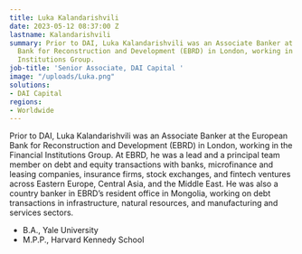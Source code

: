 ```yaml
---
title: Luka Kalandarishvili
date: 2023-05-12 08:37:00 Z
lastname: Kalandarishvili
summary: Prior to DAI, Luka Kalandarishvili was an Associate Banker at the European
  Bank for Reconstruction and Development (EBRD) in London, working in the Financial
  Institutions Group.
job-title: 'Senior Associate, DAI Capital '
image: "/uploads/Luka.png"
solutions:
- DAI Capital
regions:
- Worldwide
---
```


Prior to DAI, Luka Kalandarishvili was an Associate Banker at the European Bank for Reconstruction and Development (EBRD) in London, working in the Financial Institutions Group. At EBRD, he was a lead and a principal team member on debt and equity transactions with banks, microfinance and leasing companies, insurance firms, stock exchanges, and fintech ventures across Eastern Europe, Central Asia, and the Middle East. He was also a country banker in EBRD’s resident office in Mongolia, working on debt transactions in infrastructure, natural resources, and manufacturing and services sectors. 

* B.A., Yale University
* M.P.P., Harvard Kennedy School